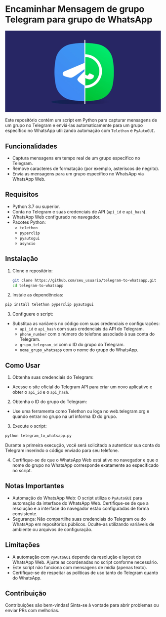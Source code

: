 # Encaminhar Mensagem de grupo Telegram para grupo de WhatsApp
<p align="center">
    <img windth="470" src="icon/whatsapp-and-telegram-getting-familiar-with-each.webp"
      </p>

Este repositório contém um script em Python para capturar mensagens de um grupo no Telegram e enviá-las automaticamente para um grupo específico no WhatsApp utilizando automação com `Telethon` e `PyAutoGUI`.

## Funcionalidades

- Captura mensagens em tempo real de um grupo específico no Telegram.
- Remove caracteres de formatação (por exemplo, asteriscos de negrito).
- Envia as mensagens para um grupo específico no WhatsApp via WhatsApp Web.

## Requisitos

- Python 3.7 ou superior.
- Conta no Telegram e suas credenciais de API (`api_id` e `api_hash`).
- WhatsApp Web configurado no navegador.
- Pacotes Python:
  - `telethon`
  - `pyperclip`
  - `pyautogui`
  - `asyncio`

## Instalação

1. Clone o repositório:
   ```bash
   git clone https://github.com/seu_usuario/telegram-to-whatsapp.git
   cd telegram-to-whatsapp
   ```
2. Instale as dependências:
  ```bash
  pip install telethon pyperclip pyautogui
  ```
3. Configuere o script:
- Substitua as variáveis no código com suas credenciais e configurações:
  - `api_id` e `api_hash` com suas credenciais da API do Telegram.
  - `phone_number` com o número do telefone associado à sua conta do Telegram.
  - `grupo_telegram_id` com o ID do grupo do Telegram.
  - `nome_grupo_whatsapp` com o nome do grupo do WhatsApp.

## Como Usar

1. Obtenha suas credenciais do Telegram:
   
  - Acesse o site oficial do Telegram API para criar um novo aplicativo e obter o `api_id` e o `api_hash`.

2. Obtenha o ID do grupo do Telegram:
  - Use uma ferramenta como Telethon ou loga no web.telegram.org e quando entrar no grupo na url informa ID do grupo.

3.  Execute o script:
   ```bash
   python telegram_to_whatsapp.py
   ```
  Durante a primeira execução, você será solicitado a autenticar sua conta do Telegram inserindo o código enviado para  seu telefone.

4. Certifique-se de que o WhatsApp Web está ativo no navegador e que o nome do grupo no WhatsApp corresponde exatamente ao especificado no script.

## Notas Importantes
  - Automação do WhatsApp Web: O script utiliza o `PyAutoGUI` para automação da interface do WhatsApp Web. Certifique-se de que a resolução e a interface do navegador estão configuradas de forma consistente.
  - Segurança: Não compartilhe suas credenciais do Telegram ou do WhatsApp em repositórios públicos. Oculte-as utilizando variáveis de ambiente ou arquivos de configuração.

## Limitações
  - A automação com `PyAutoGUI` depende da resolução e layout do WhatsApp Web. Ajuste as coordenadas no script conforme necessário.
  - Este script não funciona com mensagens de mídia (apenas texto).
  - Certifique-se de respeitar as políticas de uso tanto do Telegram quanto do WhatsApp.

## Contribuição

Contribuições são bem-vindas! Sinta-se à vontade para abrir problemas ou enviar PRs com melhorias.

